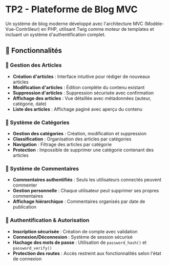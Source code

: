 # TP2 - Plateforme de Blog MVC

Un système de blog moderne développé avec l'architecture MVC (Modèle-Vue-Contrôleur) en PHP, utilisant Twig comme moteur de templates et incluant un système d'authentification complet.

## 🚀 Fonctionnalités

### 📝 Gestion des Articles

-   **Création d'articles** : Interface intuitive pour rédiger de nouveaux articles
-   **Modification d'articles** : Édition complète du contenu existant
-   **Suppression d'articles** : Suppression sécurisée avec confirmation
-   **Affichage des articles** : Vue détaillée avec métadonnées (auteur, catégorie, date)
-   **Liste des articles** : Affichage paginé avec aperçu du contenu

### 📁 Système de Catégories

-   **Gestion des catégories** : Création, modification et suppression
-   **Classification** : Organisation des articles par catégories
-   **Navigation** : Filtrage des articles par catégorie
-   **Protection** : Impossible de supprimer une catégorie contenant des articles

### 💬 Système de Commentaires

-   **Commentaires authentifiés** : Seuls les utilisateurs connectés peuvent commenter
-   **Gestion personnelle** : Chaque utilisateur peut supprimer ses propres commentaires
-   **Affichage hiérarchique** : Commentaires organisés par date de publication

### 🔐 Authentification & Autorisation

-   **Inscription sécurisée** : Création de compte avec validation
-   **Connexion/Déconnexion** : Système de session sécurisé
-   **Hachage des mots de passe** : Utilisation de `password_hash()` et `password_verify()`
-   **Protection des routes** : Accès restreint aux fonctionnalités selon l'état de connexion

